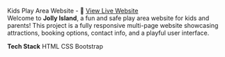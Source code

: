 Kids Play Area Website - 🔗 [View Live Website]( https://madhuri-bhumireddy-31.github.io/play-area-website/)  
Welcome to **Jolly Island**, a fun and safe play area website for kids and parents! This project is a fully responsive multi-page website showcasing attractions, booking options, contact info, and a playful user interface.

**Tech Stack**
HTML
CSS
Bootstrap

